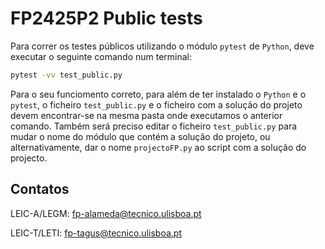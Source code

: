 # FP2425P2 Public tests

Para correr os testes públicos utilizando o módulo `pytest` de `Python`, deve executar o seguinte comando num terminal:

```bash
pytest -vv test_public.py 
```

Para o seu funciomento correto, para além de ter instalado o `Python` e o `pytest`, o ficheiro `test_public.py` e o ficheiro com a solução do projeto devem encontrar-se na mesma pasta onde executamos o anterior comando. Também será preciso editar o ficheiro `test_public.py` para mudar o nome do módulo que contém a solução do projeto, ou alternativamente,  dar o nome `projectoFP.py` ao script com a solução do projecto.


## Contatos
LEIC-A/LEGM: [fp-alameda@tecnico.ulisboa.pt](mailto:fp-alameda@tecnico.ulisboa.pt) 

LEIC-T/LETI: [fp-tagus@tecnico.ulisboa.pt](mailto:fp-tagus@tecnico.ulisboa.pt)